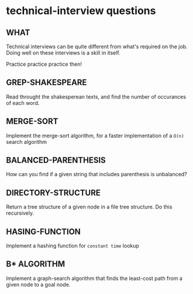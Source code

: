 # technical-interview questions

## WHAT
Technical interviews can be quite different from what's required on the job. Doing well on these interviews is a skill in itself.

Practice practice practice then!

## GREP-SHAKESPEARE
Read throught the shakesperean texts, and find the number of occurances of each word.

## MERGE-SORT
Implement the merge-sort algorithm, for a faster implementation of a `O(n)` search algorithm

## BALANCED-PARENTHESIS
How can you find if a given string that includes parenthesis is unbalanced?

## DIRECTORY-STRUCTURE
Return a tree structure of a given node in a file tree structure. Do this recursively.

## HASING-FUNCTION
Implement a hashing function for `constant time` lookup

## B* ALGORITHM
Implement a graph-search algorithm that finds the least-cost path from a given node to a goal node.